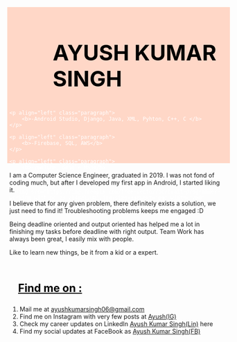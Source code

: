<!DOCTYPE html>
<html>
<body>
<style>
    .image{
        position: absolute;
        top: 80px;
        right: 100px;
    }

    .paragraph{
        font-size: 25px;
        -webkit-text-fill-color: grey;
        margin-left: 100px;
    }

    .heading2{
        font-size: 50px;
        -webkit-text-fill-color: black;
        margin-left: 100px;
    }

    .heading3{
        font-size: 25px;
        -webkit-text-fill-color: black;
        margin-left: 20px;
    }

</style>

<div style="background-color: rgb(255, 215, 199);color:white;padding:5px; width: 100%; height: 350px;">
    <h2 align="left" class="heading2" >
        AYUSH KUMAR SINGH
    </h2>

    <p align="left" class="paragraph">
        <b>-Android Studio, Django, Java, XML, Pyhton, C++, C </b>
    </p>
        
    <p align="left" class="paragraph">
        <b>-Firebase, SQL, AWS</b>
    </p>

    <p align="left" class="paragraph">
        <b>-YouTube, Google Map</b>
    </p>

    <p class="image">
      <img src="https://img.freepik.com/free-vector/portrait-programmer-working-with-pc_23-2148217001.jpg?size=338&ext=jpg" width="200" height="200" title="hover text">
    </p>
</div>

<div style="padding:5px">
    <p>I am a Computer Science Engineer, graduated in 2019. I was not fond of coding much, but after I developed my first app in Android, I started liking it.</p>
    <p>I believe that for any given problem, there definitely exists a solution, we just need to find it! Troubleshooting problems keeps me engaged :D</p>
    <p>Being deadline oriented and output oriented has helped me a lot in finishing my tasks before deadline with right output. Team Work has always been great, I easily mix with people.</p>
    <p>Like to learn new things, be it from a kid or a expert.</p>
</div>

<div style="padding:5px">
    <h3 class="heading3">
        <u>Find me on :</u> 
    </h3>
    <p>
        <ol>
            <li>Mail me at <a href="https://mail.google.com/mail/?view=cm&fs=1&tf=1&to=ayushkumarsingh06@gmail.com" target="_blank" rel="noopener noreferrer">ayushkumarsingh06@gmail.com</a></li>
            <li>Find me on Instagram with very few posts at <a href="https://www.instagram.com/ayushkumar.singh.7967/" target="_blank">Ayush(IG)</a></li>
            <li>Check my career updates on LinkedIn <a href="https://www.linkedin.com/in/ayushkumarsingh06" target="_blank">Ayush Kumar Singh(Lin)</a> here</li>
            <li>Find my social updates at FaceBook as <a href="https://www.facebook.com/ayushkumar.singh.7967" target="_blank">Ayush Kumar Singh(FB)</a></li>
        </ol>
    </p>
</div>

</body>
</html>
